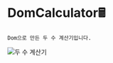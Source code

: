 # DomCalculator🖩
`Dom으로 만든 두 수 계산기입니다.`

![두 수 계산기](https://user-images.githubusercontent.com/79045880/138019506-302550af-afdd-4c33-8029-6979b68f06fd.JPG)
